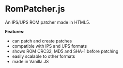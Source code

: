 # RomPatcher.js
An IPS/UPS ROM patcher made in HTML5.

**Features:**
* can patch and create patches
* compatible with IPS and UPS formats
* shows ROM CRC32, MD5 and SHA-1 before patching
* easily scalable to other formats
* made in Vanilla JS
